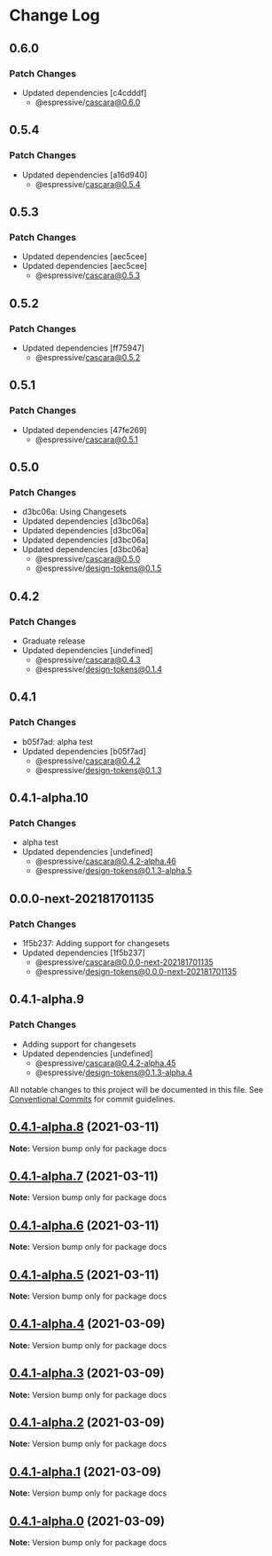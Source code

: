 # Change Log

## 0.6.0

### Patch Changes

- Updated dependencies [c4cdddf]
  - @espressive/cascara@0.6.0

## 0.5.4

### Patch Changes

- Updated dependencies [a16d940]
  - @espressive/cascara@0.5.4

## 0.5.3

### Patch Changes

- Updated dependencies [aec5cee]
- Updated dependencies [aec5cee]
  - @espressive/cascara@0.5.3

## 0.5.2

### Patch Changes

- Updated dependencies [ff75947]
  - @espressive/cascara@0.5.2

## 0.5.1

### Patch Changes

- Updated dependencies [47fe269]
  - @espressive/cascara@0.5.1

## 0.5.0

### Patch Changes

- d3bc06a: Using Changesets
- Updated dependencies [d3bc06a]
- Updated dependencies [d3bc06a]
- Updated dependencies [d3bc06a]
- Updated dependencies [d3bc06a]
  - @espressive/cascara@0.5.0
  - @espressive/design-tokens@0.1.5

## 0.4.2

### Patch Changes

- Graduate release
- Updated dependencies [undefined]
  - @espressive/cascara@0.4.3
  - @espressive/design-tokens@0.1.4

## 0.4.1

### Patch Changes

- b05f7ad: alpha test
- Updated dependencies [b05f7ad]
  - @espressive/cascara@0.4.2
  - @espressive/design-tokens@0.1.3

## 0.4.1-alpha.10

### Patch Changes

- alpha test
- Updated dependencies [undefined]
  - @espressive/cascara@0.4.2-alpha.46
  - @espressive/design-tokens@0.1.3-alpha.5

## 0.0.0-next-202181701135

### Patch Changes

- 1f5b237: Adding support for changesets
- Updated dependencies [1f5b237]
  - @espressive/cascara@0.0.0-next-202181701135
  - @espressive/design-tokens@0.0.0-next-202181701135

## 0.4.1-alpha.9

### Patch Changes

- Adding support for changesets
- Updated dependencies [undefined]
  - @espressive/cascara@0.4.2-alpha.45
  - @espressive/design-tokens@0.1.3-alpha.4

All notable changes to this project will be documented in this file.
See [Conventional Commits](https://conventionalcommits.org) for commit guidelines.

## [0.4.1-alpha.8](https://github.com/Espressive/cascara/compare/docs@0.4.1-alpha.7...docs@0.4.1-alpha.8) (2021-03-11)

**Note:** Version bump only for package docs

## [0.4.1-alpha.7](https://github.com/Espressive/cascara/compare/docs@0.4.1-alpha.6...docs@0.4.1-alpha.7) (2021-03-11)

**Note:** Version bump only for package docs

## [0.4.1-alpha.6](https://github.com/Espressive/cascara/compare/docs@0.4.1-alpha.5...docs@0.4.1-alpha.6) (2021-03-11)

**Note:** Version bump only for package docs

## [0.4.1-alpha.5](https://github.com/Espressive/cascara/compare/docs@0.4.1-alpha.4...docs@0.4.1-alpha.5) (2021-03-11)

**Note:** Version bump only for package docs

## [0.4.1-alpha.4](https://github.com/Espressive/cascara/compare/docs@0.4.1-alpha.3...docs@0.4.1-alpha.4) (2021-03-09)

**Note:** Version bump only for package docs

## [0.4.1-alpha.3](https://github.com/Espressive/cascara/compare/docs@0.4.1-alpha.2...docs@0.4.1-alpha.3) (2021-03-09)

**Note:** Version bump only for package docs

## [0.4.1-alpha.2](https://github.com/Espressive/cascara/compare/docs@0.4.1-alpha.1...docs@0.4.1-alpha.2) (2021-03-09)

**Note:** Version bump only for package docs

## [0.4.1-alpha.1](https://github.com/Espressive/cascara/compare/docs@0.4.1-alpha.0...docs@0.4.1-alpha.1) (2021-03-09)

**Note:** Version bump only for package docs

## [0.4.1-alpha.0](https://github.com/Espressive/cascara/compare/docs@0.4.0...docs@0.4.1-alpha.0) (2021-03-09)

**Note:** Version bump only for package docs
